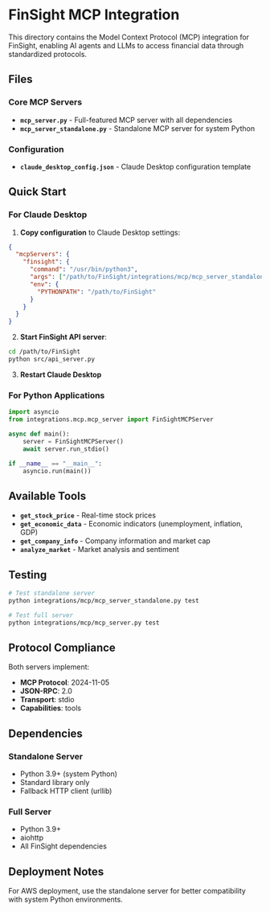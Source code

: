 # FinSight MCP Integration

This directory contains the Model Context Protocol (MCP) integration for FinSight, enabling AI agents and LLMs to access financial data through standardized protocols.

## Files

### Core MCP Servers
- **`mcp_server.py`** - Full-featured MCP server with all dependencies
- **`mcp_server_standalone.py`** - Standalone MCP server for system Python

### Configuration
- **`claude_desktop_config.json`** - Claude Desktop configuration template

## Quick Start

### For Claude Desktop

1. **Copy configuration** to Claude Desktop settings:
```json
{
  "mcpServers": {
    "finsight": {
      "command": "/usr/bin/python3",
      "args": ["/path/to/FinSight/integrations/mcp/mcp_server_standalone.py"],
      "env": {
        "PYTHONPATH": "/path/to/FinSight"
      }
    }
  }
}
```

2. **Start FinSight API server**:
```bash
cd /path/to/FinSight
python src/api_server.py
```

3. **Restart Claude Desktop**

### For Python Applications

```python
import asyncio
from integrations.mcp.mcp_server import FinSightMCPServer

async def main():
    server = FinSightMCPServer()
    await server.run_stdio()

if __name__ == "__main__":
    asyncio.run(main())
```

## Available Tools

- **`get_stock_price`** - Real-time stock prices
- **`get_economic_data`** - Economic indicators (unemployment, inflation, GDP)
- **`get_company_info`** - Company information and market cap
- **`analyze_market`** - Market analysis and sentiment

## Testing

```bash
# Test standalone server
python integrations/mcp/mcp_server_standalone.py test

# Test full server
python integrations/mcp/mcp_server.py test
```

## Protocol Compliance

Both servers implement:
- **MCP Protocol**: 2024-11-05
- **JSON-RPC**: 2.0
- **Transport**: stdio
- **Capabilities**: tools

## Dependencies

### Standalone Server
- Python 3.9+ (system Python)
- Standard library only
- Fallback HTTP client (urllib)

### Full Server  
- Python 3.9+
- aiohttp
- All FinSight dependencies

## Deployment Notes

For AWS deployment, use the standalone server for better compatibility with system Python environments. 